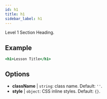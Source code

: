 ```yaml
---
id: h1
title: h1
sidebar_label: h1
---
```


Level 1 Section Heading.

## Example

```jsx live
<h1>Lesson Title</h1>
```

## Options

* __className__ | `string`: class name. Default: `''`.
* __style__ | `object`: CSS inline styles. Default: `{}`.
